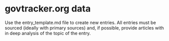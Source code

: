 # govtracker.org data

Use the entry_template.md file to create new entries. All entries must be
sourced (ideally with primary sources) and, if possible, provide articles with
in deep analysis of the topic of the entry.
